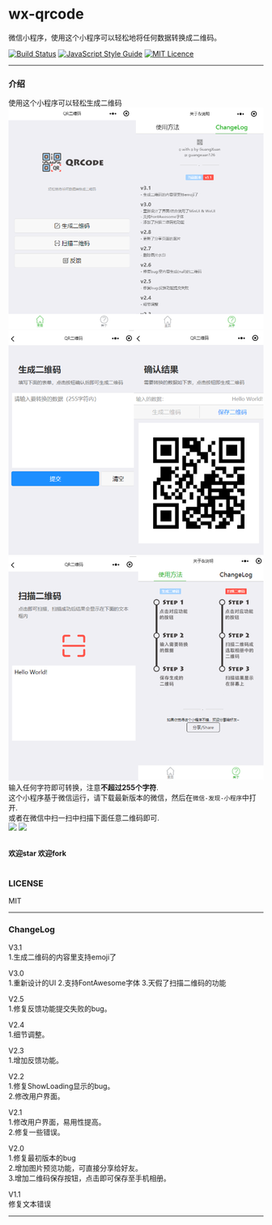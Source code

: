 # wx-qrcode

微信小程序，使用这个小程序可以轻松地将任何数据转换成二维码。<br>

[![Build Status](https://travis-ci.org/guangxuan126/wx-qrcode.svg?branch=master)](https://travis-ci.org/guangxuan126/wx-qrcode)
[![JavaScript Style Guide](https://img.shields.io/badge/code_style-standard-brightgreen.svg)](https://standardjs.com)
[![MIT Licence](https://badges.frapsoft.com/os/mit/mit.svg?v=103)](https://opensource.org/licenses/mit-license.php)

---
### 介绍

使用这个小程序可以轻松生成二维码
![](/img/intro_1.png)
![](/img/intro_2.png)
![](/img/intro_3.png)
输入任何字符即可转换，注意**不超过255个字符**.<br>
这个小程序基于微信运行，请下载最新版本的微信，然后在`微信-发现-小程序`中打开.<br>
或者在微信中扫一扫中扫描下面任意二维码即可.<br>
![](https://images.gxuann.cn/archives/gh_db3301df811e_258.jpg)
![](https://images.gxuann.cn/archives/gh_db3301df811e_258_normal.jpg)
<br><br>

**欢迎star 欢迎fork**<br><br>

### LICENSE
MIT

---
### ChangeLog

V3.1<br>
1.生成二维码的内容里支持emoji了<br>

V3.0<br>
1.重新设计的UI
2.支持FontAwesome字体
3.天假了扫描二维码的功能<br>

V2.5<br>
1.修复反馈功能提交失败的bug。<br>

V2.4<br>
1.细节调整。<br>

V2.3<br>
1.增加反馈功能。<br>

V2.2<br>
1.修复ShowLoading显示的bug。<br>
2.修改用户界面。<br>

V2.1<br>
1.修改用户界面，易用性提高。<br>
2.修复一些错误。<br>

V2.0<br>
1.修复最初版本的bug<br>
2.增加图片预览功能，可直接分享给好友。<br>
3.增加二维码保存按钮，点击即可保存至手机相册。

V1.1<br>
修复文本错误

---
